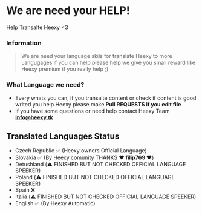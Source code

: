# We are need your HELP!
Help Transalte Heexy &lt;3

### Information
> We are need your language skils for translate Heexy to more Langugages if you can help please help we give you small reward like Heexy premium if you really help ;)

### What Language we need?
- Every whats you can, if you transalte content or check if content is good writed you help Heexy please make **Pull REQUESTS if you edit file**
- If you have some questions or need help contact Heexy Team **info@heexy.tk**

## Translated Languages Status

- Czech Republic ✅ (Heexy owners Official Language)
- Slovakia ✅ (By Heexy comunity THANKS **❤️ filip769 ❤️**)
- Detushland (⚠️ FINISHED BUT NOT CHECKED OFFICIAL LANGUAGE SPEEKER)
- Poland (⚠️ FINISHED BUT NOT CHECKED OFFICIAL LANGUAGE SPEEKER)
- Spain ❌
- Italia (⚠️ FINISHED BUT NOT CHECKED OFFICIAL LANGUAGE SPEEKER)
- English ✅ (By Heexy Automatic)

<img src="https://i.natgeofe.com/k/05fcf5e6-634f-46c3-bce8-605f1c84c947/1900x1068_herolead_countries_4x3.jpg" style="border-radius: 10px;" alt="" /> 

<script src='https://storage.ko-fi.com/cdn/scripts/overlay-widget.js'></script>
<script>
  kofiWidgetOverlay.draw('heexy', {
    'type': 'floating-chat',
    'floating-chat.donateButton.text': 'Support Us',
    'floating-chat.donateButton.background-color': '#00b9fe',
    'floating-chat.donateButton.text-color': '#fff'
  });
</script>


